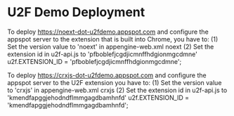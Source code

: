 # U2F Demo Deployment

To deploy https://noext-dot-u2fdemo.appspot.com and configure the appspot
server to the extension that is built into Chrome, you have to:
 (1) Set the version value to 'noext' in appengine-web.xml 
    <version>noext</version>
 (2) Set the extension id in u2f-api.js to 'pfboblefjcgdjicmnffhdgionmgcdmne'
     u2f.EXTENSION_ID = 'pfboblefjcgdjicmnffhdgionmgcdmne';
     
     
To deploy https://crxjs-dot-u2fdemo.appspot.com and configure the appspot
server to the U2F extension you have to:
 (1) Set the version value to 'crxjs' in appengine-web.xml 
    <version>crxjs</version>
 (2) Set the extension id in u2f-api.js to 'kmendfapggjehodndflmmgagdbamhnfd'
     u2f.EXTENSION_ID = 'kmendfapggjehodndflmmgagdbamhnfd';
     

